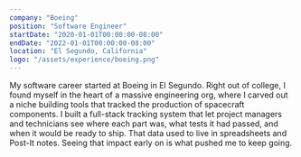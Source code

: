 ```yaml
---
company: "Boeing"
position: "Software Engineer"
startDate: "2020-01-01T00:00:00-08:00"
endDate: "2022-01-01T00:00:00-08:00"
location: "El Segundo, California"
logo: "/assets/experience/boeing.png"
---
```


My software career started at Boeing in El Segundo. Right out of college, I found myself in the heart of a massive engineering org, where I carved out a niche building tools that tracked the production of spacecraft components. I built a full-stack tracking system that let project managers and technicians see where each part was, what tests it had passed, and when it would be ready to ship. That data used to live in spreadsheets and Post-It notes. Seeing that impact early on is what pushed me to keep going.
